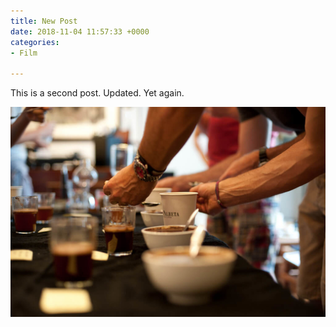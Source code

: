 ```yaml
---
title: New Post
date: 2018-11-04 11:57:33 +0000
categories:
- Film

---
```

This is a second post. Updated. Yet again.

![](/assets/uploads/2018/thumb_512_flavor_wheel.png)